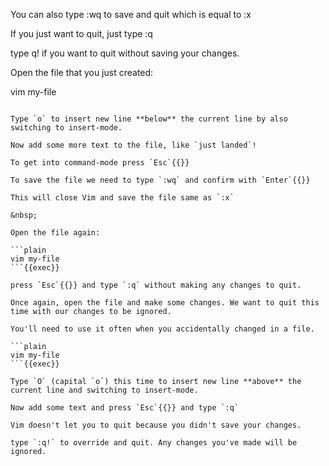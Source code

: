 
You can also type :wq to save and quit which is equal to :x

If you just want to quit, just type :q

type q! if you want to quit without saving your changes.

 

Open the file that you just created:

vim my-file
```{{exec}}

Type `o` to insert new line **below** the current line by also switching to insert-mode.

Now add some more text to the file, like `just landed`!

To get into command-mode press `Esc`{{}}

To save the file we need to type `:wq` and confirm with `Enter`{{}}

This will close Vim and save the file same as `:x`

&nbsp;

Open the file again:

```plain
vim my-file
```{{exec}}

press `Esc`{{}} and type `:q` without making any changes to quit.

Once again, open the file and make some changes. We want to quit this time with our changes to be ignored. 

You'll need to use it often when you accidentally changed in a file.

```plain
vim my-file
```{{exec}}

Type `O` (capital `o`) this time to insert new line **above** the current line and switching to insert-mode.

Now add some text and press `Esc`{{}} and type `:q`

Vim doesn't let you to quit because you didn't save your changes. 

type `:q!` to override and quit. Any changes you've made will be ignored.